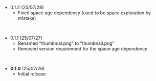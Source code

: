 - 0.1.2 (25/07/28)
  - Fixed space age dependency (used to be space exploration by mistake)

<br>

- 0.1.1 (25/07/27)
  - Renamed "thumbnial.png" to "thumbnail.png"
  - Removed version requirement for the space age dependency

<br>

- **0.1.0** (25/07/26)
  - Initial release